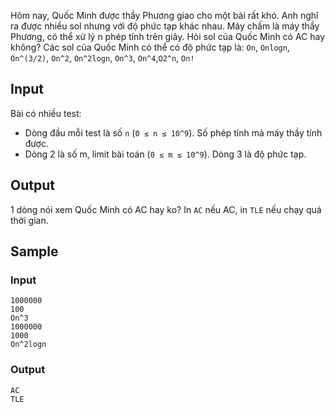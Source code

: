Hôm nay, Quốc Minh được thầy Phương giao cho một bài rất khó. Anh nghĩ ra được nhiều sol nhưng với độ phức tạp khác nhau. Máy chấm là máy thầy Phương, có thể xử lý n phép tính trên giây. Hỏi sol của Quốc Minh có AC hay không? Các sol của Quốc Minh có thể có độ phức tạp là: `On`, `Onlogn`, `On^(3/2)`, `On^2`, `On^2logn`, `On^3`, `On^4`,`O2^n`, `On!`

## Input

Bài có nhiều test:
 - Dòng đầu mỗi test là số `n` (`0 ≤ n ≤ 10^9`). Số phép tính mà máy thầy tính được.
 - Dòng 2 là số m, limit bài toán (`0 ≤ m ≤ 10^9`). Dòng 3 là độ phức tạp.

## Output

1 dòng nói xem Quốc Minh có AC hay ko? In `AC` nếu AC, in `TLE` nếu chạy quá thời gian.

## Sample

### Input
```
1000000
100
On^3
1000000
1000
On^2logn
```

### Output
```
AC
TLE
```

